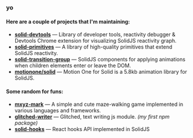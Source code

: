 ### yo

#### Here are a couple of projects that I'm maintaining:

- **[solid-devtools](https://github.com/thetarnav/solid-devtools)** — Library of developer tools, reactivity debugger & Devtools Chrome extension for visualizing SolidJS reactivity graph.
- **[solid-primitives](https://primitives.solidjs.community)** — A library of high-quality primitives that extend SolidJS reactivity.
- **[solid-transition-group](https://github.com/solidjs-community/solid-transition-group)** — SolidJS components for applying animations when children elements enter or leave the DOM.
- **[motionone/solid](https://motion.dev/solid/quick-start)** — Motion One for Solid is a 5.8kb animation library for SolidJS.

#### Some random for funs:

- **[mxyz-mark](https://github.com/thetarnav/mxyz-mark)** — A simple and cute maze-walking game implemented in various languages and frameworks.
- **[glitched-writer](https://github.com/thetarnav/glitched-writer)** — Glitched, text writing js module. *(my first npm package)*
- **[solid-hooks](https://github.com/thetarnav/solid-hooks)** — React hooks API implemented in SolidJS

